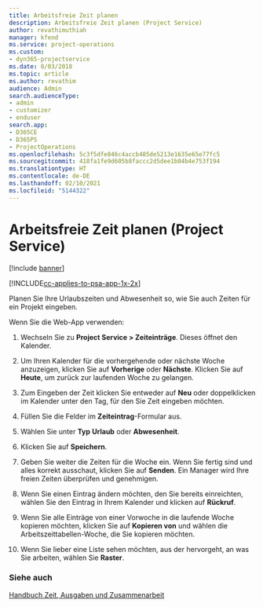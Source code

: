 ```yaml
---
title: Arbeitsfreie Zeit planen
description: Arbeitsfreie Zeit planen (Project Service)
author: revathimuthiah
manager: kfend
ms.service: project-operations
ms.custom:
- dyn365-projectservice
ms.date: 8/03/2018
ms.topic: article
ms.author: revathim
audience: Admin
search.audienceType:
- admin
- customizer
- enduser
search.app:
- D365CE
- D365PS
- ProjectOperations
ms.openlocfilehash: 5c3f5dfe846c4accb485de5213e1635e65e77fc5
ms.sourcegitcommit: 418fa1fe9d605b8faccc2d5dee1b04b4e753f194
ms.translationtype: HT
ms.contentlocale: de-DE
ms.lasthandoff: 02/10/2021
ms.locfileid: "5144322"
---
```

# <a name="schedule-time-off-project-service"></a>Arbeitsfreie Zeit planen (Project Service)

[!include [banner](../includes/psa-now-project-operations.md)]

[!INCLUDE[cc-applies-to-psa-app-1x-2x](../includes/cc-applies-to-psa-app-1x-2x.md)]

Planen Sie Ihre Urlaubszeiten und Abwesenheit so, wie Sie auch Zeiten für ein Projekt eingeben.  
  
 Wenn Sie die Web-App verwenden:  
  
1.  Wechseln Sie zu **Project Service > Zeiteinträge**. Dieses öffnet den Kalender.  
  
2.  Um Ihren Kalender für die vorhergehende oder nächste Woche anzuzeigen, klicken Sie auf **Vorherige** oder **Nächste**. Klicken Sie auf **Heute**, um zurück zur laufenden Woche zu gelangen.  
  
3.  Zum Eingeben der Zeit klicken Sie entweder auf **Neu** oder doppelklicken im Kalender unter den Tag, für den Sie Zeit eingeben möchten.  
  
4.  Füllen Sie die Felder im **Zeiteintrag**-Formular aus.  
  
5.  Wählen Sie unter **Typ** **Urlaub** oder **Abwesenheit**.  
  
6.  Klicken Sie auf **Speichern**.  
  
7.  Geben Sie weiter die Zeiten für die Woche ein. Wenn Sie fertig sind und alles korrekt ausschaut, klicken Sie auf **Senden**. Ein Manager wird Ihre freien Zeiten überprüfen und genehmigen.  
  
8.  Wenn Sie einen Eintrag ändern möchten, den Sie bereits einreichten, wählen Sie den Eintrag in Ihrem Kalender und klicken auf **Rückruf**.  
  
9. Wenn Sie alle Einträge von einer Vorwoche in die laufende Woche kopieren möchten, klicken Sie auf **Kopieren von** und wählen die Arbeitszeittabellen-Woche, die Sie kopieren möchten.  
  
10. Wenn Sie lieber eine Liste sehen möchten, aus der hervorgeht, an was Sie arbeiten, wählen Sie **Raster**.  
  
### <a name="see-also"></a>Siehe auch  
 [Handbuch Zeit, Ausgaben und Zusammenarbeit](../psa/time-expense-collaboration-guide.md)
